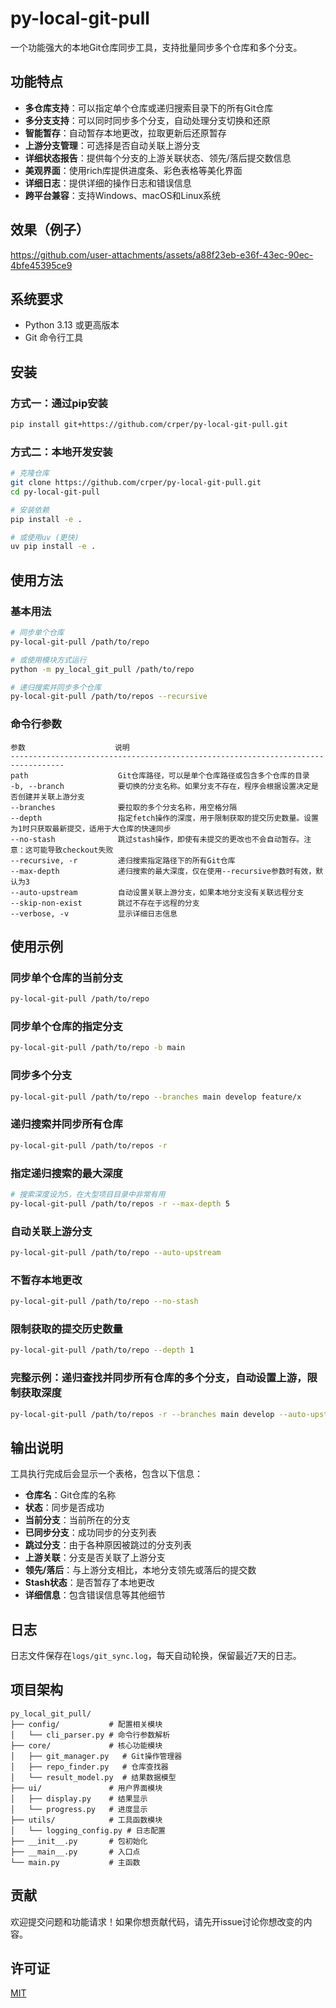 # py-local-git-pull

一个功能强大的本地Git仓库同步工具，支持批量同步多个仓库和多个分支。

## 功能特点

- **多仓库支持**：可以指定单个仓库或递归搜索目录下的所有Git仓库
- **多分支支持**：可以同时同步多个分支，自动处理分支切换和还原
- **智能暂存**：自动暂存本地更改，拉取更新后还原暂存
- **上游分支管理**：可选择是否自动关联上游分支
- **详细状态报告**：提供每个分支的上游关联状态、领先/落后提交数信息
- **美观界面**：使用rich库提供进度条、彩色表格等美化界面
- **详细日志**：提供详细的操作日志和错误信息
- **跨平台兼容**：支持Windows、macOS和Linux系统

## 效果（例子）
https://github.com/user-attachments/assets/a88f23eb-e36f-43ec-90ec-4bfe45395ce9



## 系统要求

- Python 3.13 或更高版本
- Git 命令行工具

## 安装

### 方式一：通过pip安装

```bash
pip install git+https://github.com/crper/py-local-git-pull.git
```

### 方式二：本地开发安装

```bash
# 克隆仓库
git clone https://github.com/crper/py-local-git-pull.git
cd py-local-git-pull

# 安装依赖
pip install -e .

# 或使用uv (更快)
uv pip install -e .
```

## 使用方法

### 基本用法

```bash
# 同步单个仓库
py-local-git-pull /path/to/repo

# 或使用模块方式运行
python -m py_local_git_pull /path/to/repo

# 递归搜索并同步多个仓库
py-local-git-pull /path/to/repos --recursive
```

### 命令行参数

```
参数                    说明
----------------------------------------------------------------------------------
path                    Git仓库路径，可以是单个仓库路径或包含多个仓库的目录
-b, --branch            要切换的分支名称。如果分支不存在，程序会根据设置决定是否创建并关联上游分支
--branches              要拉取的多个分支名称，用空格分隔
--depth                 指定fetch操作的深度，用于限制获取的提交历史数量。设置为1时只获取最新提交，适用于大仓库的快速同步
--no-stash              跳过stash操作，即使有未提交的更改也不会自动暂存。注意：这可能导致checkout失败
--recursive, -r         递归搜索指定路径下的所有Git仓库
--max-depth             递归搜索的最大深度，仅在使用--recursive参数时有效，默认为3
--auto-upstream         自动设置关联上游分支，如果本地分支没有关联远程分支
--skip-non-exist        跳过不存在于远程的分支
--verbose, -v           显示详细日志信息
```

## 使用示例

### 同步单个仓库的当前分支

```bash
py-local-git-pull /path/to/repo
```

### 同步单个仓库的指定分支

```bash
py-local-git-pull /path/to/repo -b main
```

### 同步多个分支

```bash
py-local-git-pull /path/to/repo --branches main develop feature/x
```

### 递归搜索并同步所有仓库

```bash
py-local-git-pull /path/to/repos -r
```

### 指定递归搜索的最大深度

```bash
# 搜索深度设为5，在大型项目目录中非常有用
py-local-git-pull /path/to/repos -r --max-depth 5
```

### 自动关联上游分支

```bash
py-local-git-pull /path/to/repo --auto-upstream
```

### 不暂存本地更改

```bash
py-local-git-pull /path/to/repo --no-stash
```

### 限制获取的提交历史数量

```bash
py-local-git-pull /path/to/repo --depth 1
```

### 完整示例：递归查找并同步所有仓库的多个分支，自动设置上游，限制获取深度

```bash
py-local-git-pull /path/to/repos -r --branches main develop --auto-upstream --depth 1 --max-depth 4
```

## 输出说明

工具执行完成后会显示一个表格，包含以下信息：

- **仓库名**：Git仓库的名称
- **状态**：同步是否成功
- **当前分支**：当前所在的分支
- **已同步分支**：成功同步的分支列表
- **跳过分支**：由于各种原因被跳过的分支列表
- **上游关联**：分支是否关联了上游分支
- **领先/落后**：与上游分支相比，本地分支领先或落后的提交数
- **Stash状态**：是否暂存了本地更改
- **详细信息**：包含错误信息等其他细节

## 日志

日志文件保存在`logs/git_sync.log`，每天自动轮换，保留最近7天的日志。

## 项目架构

```
py_local_git_pull/
├── config/           # 配置相关模块
│   └── cli_parser.py # 命令行参数解析
├── core/             # 核心功能模块
│   ├── git_manager.py   # Git操作管理器
│   ├── repo_finder.py   # 仓库查找器
│   └── result_model.py  # 结果数据模型
├── ui/               # 用户界面模块
│   ├── display.py    # 结果显示
│   └── progress.py   # 进度显示
├── utils/            # 工具函数模块
│   └── logging_config.py # 日志配置
├── __init__.py       # 包初始化
├── __main__.py       # 入口点
└── main.py           # 主函数
```

## 贡献

欢迎提交问题和功能请求！如果你想贡献代码，请先开issue讨论你想改变的内容。

## 许可证

[MIT](LICENSE)
